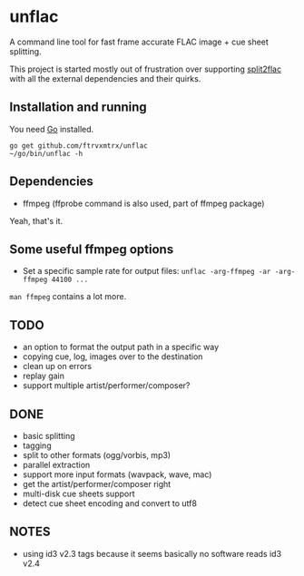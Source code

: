 # unflac

A command line tool for fast frame accurate FLAC image + cue sheet splitting.

This project is started mostly out of frustration over supporting
[split2flac](https://github.com/ftrvxmtrx/split2flac) with all the
external dependencies and their quirks.

## Installation and running

You need [Go](https://golang.org/) installed.

```
go get github.com/ftrvxmtrx/unflac
~/go/bin/unflac -h
```

## Dependencies

 * ffmpeg (ffprobe command is also used, part of ffmpeg package)

Yeah, that's it.

## Some useful ffmpeg options

 * Set a specific sample rate for output files: `unflac -arg-ffmpeg -ar -arg-ffmpeg 44100 ...`

`man ffmpeg` contains a lot more.

## TODO

 * an option to format the output path in a specific way
 * copying cue, log, images over to the destination
 * clean up on errors
 * replay gain
 * support multiple artist/performer/composer?

## DONE

 * basic splitting
 * tagging
 * split to other formats (ogg/vorbis, mp3)
 * parallel extraction
 * support more input formats (wavpack, wave, mac)
 * get the artist/performer/composer right
 * multi-disk cue sheets support
 * detect cue sheet encoding and convert to utf8

## NOTES

 * using id3 v2.3 tags because it seems basically no software reads id3 v2.4

